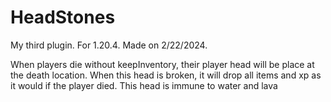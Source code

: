 # HeadStones

My third plugin. For 1.20.4. Made on 2/22/2024.

When players die without keepInventory, their player head will be place at the death location.
When this head is broken, it will drop all items and xp as it would if the player died.
This head is immune to water and lava 